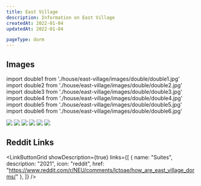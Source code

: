 ```yaml
---
title: East Village
description: Information on East Village
createdAt: 2022-01-04
updatedAt: 2022-01-04

pageType: dorm
---
```


## Images

import double1 from './house/east-village/images/double/double1.jpg'
import double2 from './house/east-village/images/double/double2.jpg'
import double3 from './house/east-village/images/double/double3.jpg'
import double4 from './house/east-village/images/double/double4.jpg'
import double5 from './house/east-village/images/double/double5.jpg'
import double6 from './house/east-village/images/double/double6.jpg'


<Expandable title="Honors double" icon="image">
  <div className="grid grid-cols-1 md:grid-cols-3 lg:grid-cols-2 gap-base">
    <Image src={double1} height={2992} width={2992} quality={50} /> 
    <Image src={double2} height={2992} width={2992} quality={50} /> 
    <Image src={double3} height={2992} width={2992} quality={50} /> 
    <Image src={double4} height={2992} width={2992} quality={50} /> 
    <Image src={double5} height={2992} width={2992} quality={50} /> 
    <Image src={double6} height={2992} width={2992} quality={50} /> 
  </div>
</Expandable>

## Reddit Links

<LinkButtonGrid showDescription={true} links={[
{
name: "Suites",
description: "2021",
icon: "reddit",
href: "https://www.reddit.com/r/NEU/comments/lctoae/how_are_east_village_dorms/"
},
]} />
